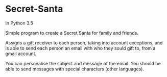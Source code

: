 # Secret-Santa
In Python 3.5

Simple program to create a Secret Santa for family and friends.

Assigns a gift receiver to each person, taking into account exceptions, and is able to send each person an email with who they sould gift to, from a gmail account.

You can personalise the subject and message of the email. You should be able to send messages with special characters (other languages).
